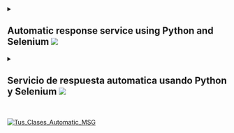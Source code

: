 <details>
  <summary><h2>Automatic response service using Python and Selenium <img src="https://flagicons.lipis.dev/flags/4x3/us.svg" style="width:1em;"/></h2></summary>
  
  ## Problem
  Automatic response to messages from new people who are interested in get my classes.
  
  ## How the service works?
  Using Selenium, a GET is requested on the url: https://www.tusclases.com.ar/area-profesores/messaging which asks for user's credentials. Then using web scraping techniques and my personal credentials it is able to log in. Once inside the account there's a logic that's responsible for reviewing latest messages and verifying if within the chats exists a message with my phone number, in case there is no automatic message it is then sent and in that case it will automatically send an email to my personal email that contains the number of people to whom the automatic message was sent and their respective names.
  
  ## Automation of service execution based on Pipelines (GitHub Actions)
  To ensure that the script gets executed periodically, GitHub Actions is used, which allows to define the pipeline buiding (yml file). This file contains a scheduling to execute the pipeline build (and therefore the deployment) every 4 hours. GitHub Action also allows you to set secrets (which are very useful for managing credentials used in code in a safe way).
 <details>
   <summary><h2>Example of the service functionalities</h2></summary>
   
   
  ### 1. GET requested over https://www.tusclases.com.ar/area-profesores/messaging
  ![main](https://github.com/engcarlosperezmolero/tus_clases_automatic_response_scraper/blob/main/images/tuclases_inicio.png)
  
  ### 2. https://www.tusclases.com.ar/area-profesores/messaging after log in (notice that there's a message without reply)
  ![before](https://github.com/engcarlosperezmolero/tus_clases_automatic_response_scraper/blob/main/images/teresa_tus_clases_antes.jpg)
  
  ### 3. Python script sends a personalized automatic message.
  ![after](https://github.com/engcarlosperezmolero/tus_clases_automatic_response_scraper/blob/main/images/teresa_tus_clases_despues.jpg)
  
  ### 4. Message sent to my personal email.
  ![msgmail](https://github.com/engcarlosperezmolero/tus_clases_automatic_response_scraper/blob/main/images/mail_tus_clases_teresa.JPG)
  
  </details>
  
  ## About GitHub Actions Pricing
  GitHub offers 2000 free minutes/month of execution (this is when the operating system used in the pipeline is Linux), based on the average execution time for the pipeline building (which is 50 seconds), it is estimated that monthly this service will use:
  
<img src="https://latex.codecogs.com/svg.image?\inline&space;\large&space;{\color{White}&space;\mathbf{Used&space;Mins}&space;=&space;\mathbf{50}s/ex&space;\times&space;\mathbf{6}&space;ex/day&space;\times&space;\mathbf{7}&space;days/week&space;\times&space;\mathbf{4}&space;week/month}" title="https://latex.codecogs.com/svg.image?\inline \large {\color{White} \mathbf{UsedMins} = \mathbf{50}s/ex \times \mathbf{6} ex/day \times \mathbf{7} days/week \times \mathbf{4} week/month}" /><br>
<img src="https://latex.codecogs.com/svg.image?\inline&space;\large&space;{\color{White}&space;\mathbf{UsedMins}&space;=&space;\frac{\mathbf{8400}s/month}{\mathbf{60}&space;s/min}&space;=&space;\mathbf{140}&space;min/month}" title="https://latex.codecogs.com/svg.image?\inline \large {\color{White} \mathbf{UsedMins} = \frac{\mathbf{8400}s/month}{\mathbf{60} s/month} = \mathbf{140} min/month}" /><br>
  
140 monthly minutes of execution is an excellent number to have the service in GitHub Actions always running for free.  

</details>


<details>
  <summary><h2>Servicio de respuesta automatica usando Python y Selenium <img src="https://flagicons.lipis.dev/flags/4x3/es.svg" style="width:1em;"/></h2></summary>
  
  ## Problema
  Respuesta automatica de los mensajes de usuarios nuevos que escriben al perfil de la plataforma Tus Clases.
  
  ## ¿Cómo funciona el servicio?
  Usando Selenium se realiza un GET sobre la url: https://www.tusclases.com.ar/area-profesores/messaging la cual solicita las credenciales del usuario. Luego usando tecnicas de web scraping y mi credenciales personales se puede iniciar sesión. Una vez dentro de la cuenta existe una logica que se encarga de revisar los ultimos mensajes y verificar si dentro de las conversaciones existe un mensajes con mi numero de telefono, en caso de que no exista el mensaje automatico es entonces enviado y en ese caso se envia automaticamente un correo a mi mail personal que contiene la cantidad de personas a las que el mensaje automatico fue enviado y sus respectivos nombres.
  
  ## Automatización de la ejecución del servicio basado en pipelines (GitHub Actions)
  Para asegurar que el script se ejecute periodicamente se uso GitHub Actions el cual permite mediante una definicion de construcción de un pipeline (archivo yml) el cual contiene un scheduling para ejecutar la construcción de pipeline (y por lo tanto el deployment) cada 4 horas. GitHub Action tambien permite establecer secretos (los cuales son muy utiles para el manejo de las credenciales usadas en el codigo).
    
  <details>
    <summary><h2>Ejemplo de las funcionalidades del servicio</h2></summary>
 
  ### 1. GET sobre https://www.tusclases.com.ar/area-profesores/messaging
  ![inicio](https://github.com/engcarlosperezmolero/tus_clases_automatic_response_scraper/blob/main/images/tuclases_inicio.png)
  
  ### 2. https://www.tusclases.com.ar/area-profesores/messaging despues de iniciar sesión (hay un mensaje sin responder)
  ![antes](https://github.com/engcarlosperezmolero/tus_clases_automatic_response_scraper/blob/main/images/teresa_tus_clases_antes.jpg)
  
  ### 3. El script de python envia el mensaje automatizado personalizado con el nombre de la persona
  ![despues](https://github.com/engcarlosperezmolero/tus_clases_automatic_response_scraper/blob/main/images/teresa_tus_clases_despues.jpg)
  
  ### 4. Cuerpo del correo enviado a mi mail personal
  ![mail](https://github.com/engcarlosperezmolero/tus_clases_automatic_response_scraper/blob/main/images/mail_tus_clases_teresa.JPG)
    
  </details>
  
  ## Sobre los precios de GitHub Action
  GitHub ofrece 2000 minutos/mes gratis de ejecución (esto si el sistema operativo usado en el pipeline es Linux), basandose en el tiempo de ejecución promedio para la construcción del pipeline (el cual es de 50 segundos), se calcula que este servicio mensualmente usara:
  
<img src="https://latex.codecogs.com/svg.image?\inline&space;\large&space;{\color{White}&space;\mathbf{Minutos&space;Usados}&space;=&space;\mathbf{50}s/ej&space;\times&space;\mathbf{6}&space;ej/dia&space;\times&space;\mathbf{7}&space;dias/sem&space;\times&space;\mathbf{4}&space;sem/mes}" title="https://latex.codecogs.com/svg.image?\inline \large {\color{White} \mathbf{Minutos Usados} = \mathbf{50}s/ej \times \mathbf{6} ej/dia \times \mathbf{7} dias/sem \times \mathbf{4} sem/mes}" /><br>
<img src="https://latex.codecogs.com/svg.image?\inline&space;\large&space;{\color{White}&space;\mathbf{MinutosUsados}&space;=&space;\frac{\mathbf{8400}s/mes}{\mathbf{60}&space;s/min}&space;=&space;\mathbf{140}&space;min/mes}" title="https://latex.codecogs.com/svg.image?\inline \large {\color{White} \mathbf{MinutosUsados} = \frac{\mathbf{8400}s/mes}{\mathbf{60} s/min} = \mathbf{140} min/mes}" /><br>
  
140 minutos mensuales de ejecución es un numero excelente para tener el servicio en GitHub Actions ejecutandose siempre de manera gratuita.
  

</details><br>


[![Tus_Clases_Automatic_MSG](https://github.com/engcarlosperezmolero/tus_clases_automatic_response_scraper/actions/workflows/push.yml/badge.svg?event=schedule)](https://github.com/engcarlosperezmolero/tus_clases_automatic_response_scraper/actions/workflows/push.yml)
